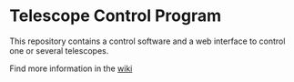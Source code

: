 # Telescope Control Program

This repository contains a control software and a web interface to control one or several telescopes. 

Find more information in the [wiki](https://github.com/PEisenbarth/telescope_control_program/wiki)
